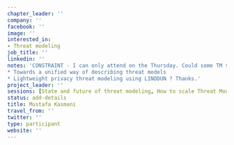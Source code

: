 ```yaml
---
chapter_leader: ''
company: ''
facebook: ''
image: ''
interested_in:
- Threat modeling
job_title: ''
linkedin: ''
notes: 'CONSTRAINT - I can only attend on the Thursday. Could some TM sessions be moved to Thursday like:
* Towards a unified way of describing threat models 
* Lightweight privacy threat modeling using LINDDUN ? Thanks.'
project_leader: ''
sessions: [State and future of threat modeling, How to scale Threat Modeling, ]
status: add-details
title: Mustafa Kasmani
travel_from: ''
twitter: ''
type: participant
website: ''
---
```


<!-- 
--!>
